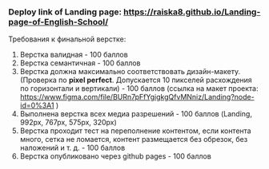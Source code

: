 ### Deploy link of Landing page: https://raiska8.github.io/Landing-page-of-English-School/

Требования к финальной верстке:
1. Верстка	валидная - 100 баллов
2. Верстка	семантичная - 100 баллов
3. Верстка	должна максимально соответствовать дизайн-макету. (Проверка по **pixel perfect**. Допускается 10 пикселей расхождения по горизонтали и вертикали) - 100 баллов (ссылка на макет проекта: https://www.figma.com/file/BURn7pFfYgigkgQfvMNniz/Landing?node-id=0%3A1 )
4. Выполнена верстка всех медиа разрешений  - 100 баллов (Landing, 992px, 767px, 575px, 320px)
5. Верстка	проходит тест на переполнение контентом, если контента много, сетка не ломается,	контент размещается без обрезок, без наложений и т. д. - 100 баллов
6. Верстка опубликовано через github pages - 100 баллов
